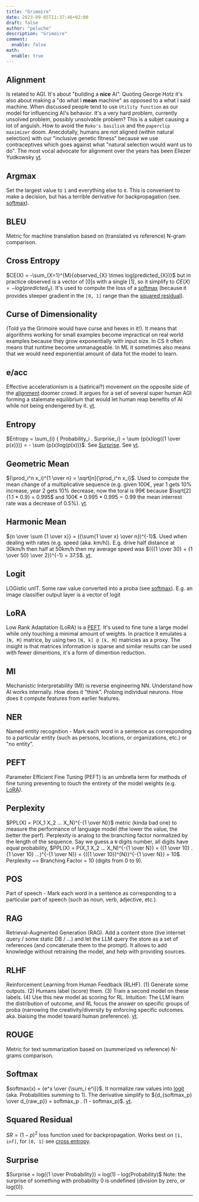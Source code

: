 ```yaml
---
title: "Grimoire"
date: 2023-09-05T11:37:46+02:00
draft: false
author: "peluche"
description: "Grimoire"
comment:
  enable: false
math:
  enable: true
---
```


## Alignment
Is related to AGI. It's about "building a __nice__ AI". Quoting George Hotz it's also about making 
a "do what I __mean__ machine" as opposed to a what I said machine. When discussed people tend to use `Utility function` as our model for influencing AI's behavior. It's a very hard problem, currently unsolved problem, possibly unsolvable problem? This is a subjet causing a lot of anguish. How to avoid the `Roko's basilisk` and the `paperclip maximizer` doom. Anecdotally, humans are not aligned (within natural selection) with our "inclusive genetic fitness" because we use contraceptives which goes against what "natural selection would want us to do". The most vocal advocate for alignment over the years has been Eliezer Yudkowsky [yt](https://youtu.be/EUjc1WuyPT8).

## Argmax
Set the largest value to `1` and everything else to `0`. This is convenient to make a decision, but has a terrible derivative for backpropagation (see. [softmax](#softmax)).

## BLEU
Metric for machine translation based on (translated vs reference) N-gram comparison.

## Cross Entropy 
$CE(X) = -\sum_{X=1}^{M}{observed_{X} \times log(predicted_{X})}$ but in practice observed is a vector of [0]s with a single [1], so it simplify to $CE(X) = -log(predicted_{X})$. It's used to compute the loss of a [softmax](#softmax) (because it provides steeper gradient in the `[0, 1]` range than the [squared residual](#squared-residual)).

## Curse of Dimensionality
(Told ya the Grimoire would have curse and hexes in it!). It means that algorithms working for small examples become impractical on real world examples because they grow exponentially with input size. In CS it often means that runtime become unmanageable. In ML it sometimes also means that we would need exponential amount of data fot the model to learn.

## e/acc
Effective accelerationism is a (satirical?) movement on the opposite side of the [alignment](#alignment) doomer crowd. It argues for a set of several super human AGI forming a stalemate equilibrium that would let human reap benefits of AI while not being endengered by it. [yt](https://youtu.be/4xvvenRLtY0).

## Entropy
$Entropy = \sum_{i} { Probability_i . Surprise_i} = \sum {p(x)log({1 \over p(x)})} = - \sum {p(x)log(p(x))}$. See [Surprise](#surprise). See [yt](https://youtu.be/YtebGVx-Fxw).

## Geometric Mean
$(\prod_i^n x_i)^{1 \over n} = \sqrt[n]{\prod_i^n x_i}$. Used to compute the mean change of a multiplicative sequence (e.g. given 100€, year 1 gets 10% increase, year 2 gets 10% decrease, now the toral is 99€ because $\sqrt[2]{1.1 * 0.9} = 0.995$ and $100€ * 0.995 * 0.995 = 0.99$ the mean interrest rate was a decrease of 0.5%). [yt](https://youtu.be/bEUbfBlZDmo).

## Harmonic Mean
${n \over \sum {1 \over x}} = ({\sum{1 \over x} \over n})^{-1}$. Used when dealing with rates (e.g. speed (aka. km/h)). E.g. drive half distance at 30km/h then half at 50km/h then my average speed was $({{1 \over 30} + {1 \over 50} \over 2})^{-1} = 37.5$. [yt](https://youtu.be/jXKYI7wyqp0).

## Logit
LOGistic unIT. Some raw value converted into a proba (see [softmax](#softmax)). E.g. an image classifier output layer is a vector of logit

## LoRA
Low Rank Adaptation (LoRA) is a [PEFT](#peft). It's used to fine tune a large model while only touching a minimal amount of weights. In practice it emulates a `[N, M]` matrice, by using two `[N, k] @ [k, M]` matricies as a proxy. The insight is that matrices information is sparse and similar results can be used with fewer dimentions, it's a form of dimention reduction.

## MI
Mechanistic Interpretability (MI) is reverse engineering NN. Understand how AI works internally. How does it "think". Probing individual neurons. How does it compute features from earlier features.

## NER
Named entity recognition -
Mark each word in a sentence as corresponding to a particular entity (such as persons, locations, or organizations, etc.) or "no entity".

## PEFT
Parameter Efficient Fine Tuning (PEFT) is an umbrella term for methods of fine tuning preventing to touch the entirety of the model weights (e.g. [LoRA](#lora)).

## Perplexity
$PPL(X) = P(X_1 X_2 ... X_N)^{-{1 \over N}}$ metric (kinda bad one) to measure the performance of language model (the lower the value, the better the perf). Perplexity is analog to the branching factor normalized by the length of the sequence. Say we guess a `N` digits number, all digits have equal probability, $PPL(X) = P(X_1 X_2 ... X_N)^{-{1 \over N}} = ({1 \over 10} . {1 \over 10} ...)^{-{1 \over N}} = {({1 \over 10})^{N}}^{-{1 \over N}} = 10$. Perplexity ~= Branching Factor = 10 (digits from 0 to 9).

## POS
Part of speech - Mark each word in a sentence as corresponding to a particular part of speech (such as noun, verb, adjective, etc.).

## RAG
Retrieval-Augmented Generation (RAG). Add a content store (live internet query / some static DB / ...) and let the LLM query the store as a set of references (and concatenate them to the prompt). It allows to add knowledge without retraining the model, and help with providing sources.

## RLHF
Reinforcement Learning from Human Feedback (RLHF). (1) Generate some outputs. (2) Humans label (score) them. (3) Train a second model on these labels. (4) Use this new model as scoring for RL. Intuition: The LLM learn the distribution of outcome, and RL focus the answer on specific groups of proba (narrowing the creativity/diversity by enforcing specific outcomes. aka. biaising the model toward human preference). [yt](https://youtu.be/PBH2nImUM5c).

## ROUGE
Metric for text summarization based on (summerized vs reference) N-grams comparison.

## Softmax
$softmax(x) = {e^x \over {\sum_i e^i}}$. It normalize raw values into [logit](#logit) (aka. Probabilities summing to 1). The derivative simplify to ${d_{softmax_p} \over d_{raw_p}} = softmax_p . (1 - softmax_p)$. [yt](https://youtu.be/KpKog-L9veg).

## Squared Residual
$SR = (1 - p)^2$ loss function used for backpropagation. Works best on `[1, inf]`, for `[0, 1]` see [cross entropy](#cross-entropy).

## Surprise
$Surprise = log({1 \over Probability}) = log(1) - log(Probability)$ Note: the surprise of something with probability 0 is undefined (division by zero, or log(0)).


---
